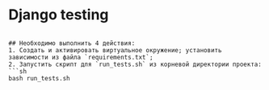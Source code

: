 # Django testing  
```

## Необходимо выполнить 4 действия:
1. Создать и активировать виртуальное окружение; установить зависимости из файла `requirements.txt`;
2. Запустить скрипт для `run_tests.sh` из корневой директории проекта:
```sh
bash run_tests.sh
```
